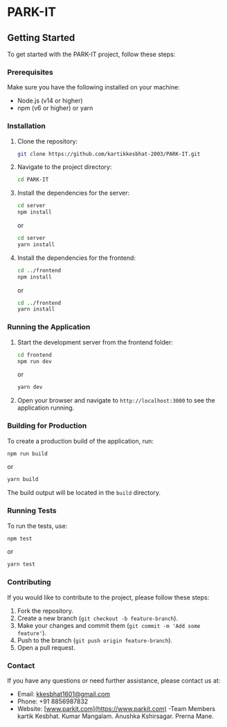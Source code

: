 # PARK-IT

## Getting Started

To get started with the PARK-IT project, follow these steps:

### Prerequisites

Make sure you have the following installed on your machine:

- Node.js (v14 or higher)
- npm (v6 or higher) or yarn

### Installation

1. Clone the repository:

   ```bash
   git clone https://github.com/kartikkesbhat-2003/PARK-IT.git
   ```

2. Navigate to the project directory:

   ```bash
   cd PARK-IT
   ```

3. Install the dependencies for the server:

   ```bash
   cd server
   npm install
   ```

   or

   ```bash
   cd server
   yarn install
   ```

4. Install the dependencies for the frontend:
   ```bash
   cd ../frontend
   npm install
   ```
   or
   ```bash
   cd ../frontend
   yarn install
   ```

### Running the Application

1. Start the development server from the frontend folder:

   ```bash
   cd frontend
   npm run dev
   ```

   or

   ```bash
   yarn dev
   ```

2. Open your browser and navigate to `http://localhost:3000` to see the application running.

### Building for Production

To create a production build of the application, run:

```bash
npm run build
```

or

```bash
yarn build
```

The build output will be located in the `build` directory.

### Running Tests

To run the tests, use:

```bash
npm test
```

or

```bash
yarn test
```

### Contributing

If you would like to contribute to the project, please follow these steps:

1. Fork the repository.
2. Create a new branch (`git checkout -b feature-branch`).
3. Make your changes and commit them (`git commit -m 'Add some feature'`).
4. Push to the branch (`git push origin feature-branch`).
5. Open a pull request.

### Contact

If you have any questions or need further assistance, please contact us at:

- Email: kkesbhat1601@gmail.com
- Phone: +91 8856987832
- Website: [www.parkit.com](https://www.parkit.com)
  -Team Members
  kartik Kesbhat.
  Kumar Mangalam.
  Anushka Kshirsagar.
  Prerna Mane.
